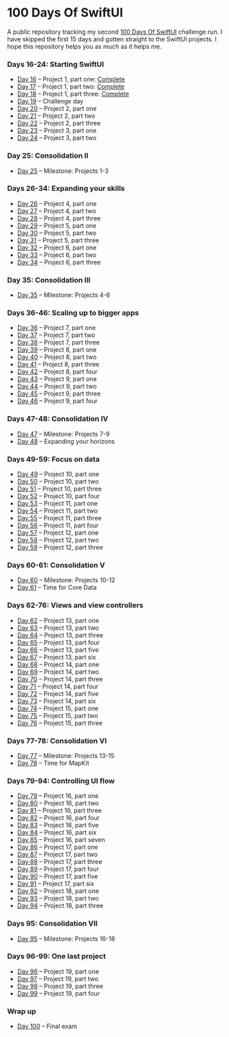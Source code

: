 # 100 Days Of SwiftUI

A public repository tracking my second [100 Days Of SwiftUI][100-days]
challenge run. I have skipped the first 15 days and gotten straight to the SwiftUI
projects. I hope this repository helps you as much as it helps me.

### Days 16-24: Starting SwiftUI

* [Day 16][day-016] – Project 1, part one:			[Complete][day-016-tag]
* [Day 17][day-017] – Project 1, part two:			[Complete][day-017-tag]
* [Day 18][day-018] – Project 1, part three:		[Complete][day-018-tag]
* [Day 19][day-019] – Challenge day
* [Day 20][day-020] – Project 2, part one
* [Day 21][day-021] – Project 2, part two
* [Day 22][day-022] – Project 2, part three
* [Day 23][day-023] – Project 3, part one
* [Day 24][day-024] – Project 3, part two

### Day 25: Consolidation II

* [Day 25][day-025] – Milestone: Projects 1-3

### Days 26-34: Expanding your skills

* [Day 26][day-026] – Project 4, part one
* [Day 27][day-027] – Project 4, part two
* [Day 28][day-028] – Project 4, part three
* [Day 29][day-029] – Project 5, part one
* [Day 30][day-030] – Project 5, part two
* [Day 31][day-031] – Project 5, part three
* [Day 32][day-032] – Project 6, part one
* [Day 33][day-033] – Project 6, part two
* [Day 34][day-034] – Project 6, part three

### Day 35: Consolidation III

* [Day 35][day-035] – Milestone: Projects 4-6

### Days 36-46: Scaling up to bigger apps

* [Day 36][day-036] – Project 7, part one
* [Day 37][day-037] – Project 7, part two
* [Day 38][day-038] – Project 7, part three
* [Day 39][day-039] – Project 8, part one
* [Day 40][day-040] – Project 8, part two
* [Day 41][day-041] – Project 8, part three
* [Day 42][day-042] – Project 8, part four
* [Day 43][day-043] – Project 9, part one
* [Day 44][day-044] – Project 9, part two
* [Day 45][day-045] – Project 9, part three
* [Day 46][day-046] – Project 9, part four

### Days 47-48: Consolidation IV

* [Day 47][day-047] – Milestone: Projects 7-9
* [Day 48][day-048] – Expanding your horizons

### Days 49-59: Focus on data

* [Day 49][day-049] – Project 10, part one
* [Day 50][day-050] – Project 10, part two
* [Day 51][day-051] – Project 10, part three
* [Day 52][day-052] – Project 10, part four
* [Day 53][day-053] – Project 11, part one
* [Day 54][day-054] – Project 11, part two
* [Day 55][day-055] – Project 11, part three
* [Day 56][day-056] – Project 11, part four
* [Day 57][day-057] – Project 12, part one
* [Day 58][day-058] – Project 12, part two
* [Day 59][day-059] – Project 12, part three

### Days 60-61: Consolidation V

* [Day 60][day-060] – Milestone: Projects 10-12
* [Day 61][day-061] – Time for Core Data

### Days 62-76: Views and view controllers

* [Day 62][day-062] – Project 13, part one
* [Day 63][day-063] – Project 13, part two
* [Day 64][day-064] – Project 13, part three
* [Day 65][day-065] – Project 13, part four
* [Day 66][day-066] – Project 13, part five
* [Day 67][day-067] – Project 13, part six
* [Day 68][day-068] – Project 14, part one
* [Day 69][day-069] – Project 14, part two
* [Day 70][day-070] – Project 14, part three
* [Day 71][day-071] – Project 14, part four
* [Day 72][day-072] – Project 14, part five
* [Day 73][day-073] – Project 14, part six
* [Day 74][day-074] – Project 15, part one
* [Day 75][day-075] – Project 15, part two
* [Day 76][day-076] – Project 15, part three

### Days 77-78: Consolidation VI

* [Day 77][day-077] – Milestone: Projects 13-15
* [Day 78][day-078] – Time for MapKit

### Days 79-94: Controlling UI flow

* [Day 79][day-079] – Project 16, part one
* [Day 80][day-080] – Project 16, part two
* [Day 81][day-081] – Project 16, part three
* [Day 82][day-082] – Project 16, part four
* [Day 83][day-083] – Project 16, part five
* [Day 84][day-084] – Project 16, part six
* [Day 85][day-085] – Project 16, part seven
* [Day 86][day-086] – Project 17, part one
* [Day 87][day-087] – Project 17, part two
* [Day 88][day-088] – Project 17, part three
* [Day 89][day-089] – Project 17, part four
* [Day 90][day-090] – Project 17, part five
* [Day 91][day-091] – Project 17, part six
* [Day 92][day-092] – Project 18, part one
* [Day 93][day-093] – Project 18, part two
* [Day 94][day-094] – Project 18, part three

### Days 95: Consolidation VII

* [Day 95][day-095] – Milestone: Projects 16-18

### Days 96-99: One last project

* [Day 96][day-096] – Project 19, part one
* [Day 97][day-097] – Project 19, part two
* [Day 98][day-098] – Project 19, part three
* [Day 99][day-099] – Project 19, part four

### Wrap up

* [Day 100][day-100] – Final exam

[//]: # (Links)

[100-days]: https://www.hackingwithswift.com/100/swiftui/
[day-016]: https://www.hackingwithswift.com/100/swiftui/16 (100 Days Of SwiftUI - Day 16 - Hacking With Swift)
[day-017]: https://www.hackingwithswift.com/100/swiftui/17 (100 Days Of SwiftUI - Day 17 - Hacking With Swift)
[day-018]: https://www.hackingwithswift.com/100/swiftui/18 (100 Days Of SwiftUI - Day 18 - Hacking With Swift)
[day-019]: https://www.hackingwithswift.com/100/swiftui/19 (100 Days Of SwiftUI - Day 19 - Hacking With Swift)
[day-020]: https://www.hackingwithswift.com/100/swiftui/20 (100 Days Of SwiftUI - Day 20 - Hacking With Swift)
[day-021]: https://www.hackingwithswift.com/100/swiftui/21 (100 Days Of SwiftUI - Day 21 - Hacking With Swift)
[day-022]: https://www.hackingwithswift.com/100/swiftui/22 (100 Days Of SwiftUI - Day 22 - Hacking With Swift)
[day-023]: https://www.hackingwithswift.com/100/swiftui/23 (100 Days Of SwiftUI - Day 23 - Hacking With Swift)
[day-024]: https://www.hackingwithswift.com/100/swiftui/24 (100 Days Of SwiftUI - Day 24 - Hacking With Swift)
[day-025]: https://www.hackingwithswift.com/100/swiftui/25 (100 Days Of SwiftUI - Day 25 - Hacking With Swift)
[day-026]: https://www.hackingwithswift.com/100/swiftui/26 (100 Days Of SwiftUI - Day 26 - Hacking With Swift)
[day-027]: https://www.hackingwithswift.com/100/swiftui/27 (100 Days Of SwiftUI - Day 27 - Hacking With Swift)
[day-028]: https://www.hackingwithswift.com/100/swiftui/28 (100 Days Of SwiftUI - Day 28 - Hacking With Swift)
[day-029]: https://www.hackingwithswift.com/100/swiftui/29 (100 Days Of SwiftUI - Day 29 - Hacking With Swift)
[day-030]: https://www.hackingwithswift.com/100/swiftui/30 (100 Days Of SwiftUI - Day 30 - Hacking With Swift)
[day-031]: https://www.hackingwithswift.com/100/swiftui/31 (100 Days Of SwiftUI - Day 31 - Hacking With Swift)
[day-032]: https://www.hackingwithswift.com/100/swiftui/32 (100 Days Of SwiftUI - Day 32 - Hacking With Swift)
[day-033]: https://www.hackingwithswift.com/100/swiftui/33 (100 Days Of SwiftUI - Day 33 - Hacking With Swift)
[day-034]: https://www.hackingwithswift.com/100/swiftui/34 (100 Days Of SwiftUI - Day 34 - Hacking With Swift)
[day-035]: https://www.hackingwithswift.com/100/swiftui/35 (100 Days Of SwiftUI - Day 35 - Hacking With Swift)
[day-036]: https://www.hackingwithswift.com/100/swiftui/36 (100 Days Of SwiftUI - Day 36 - Hacking With Swift)
[day-037]: https://www.hackingwithswift.com/100/swiftui/37 (100 Days Of SwiftUI - Day 37 - Hacking With Swift)
[day-038]: https://www.hackingwithswift.com/100/swiftui/38 (100 Days Of SwiftUI - Day 38 - Hacking With Swift)
[day-039]: https://www.hackingwithswift.com/100/swiftui/39 (100 Days Of SwiftUI - Day 39 - Hacking With Swift)
[day-040]: https://www.hackingwithswift.com/100/swiftui/40 (100 Days Of SwiftUI - Day 40 - Hacking With Swift)
[day-041]: https://www.hackingwithswift.com/100/swiftui/41 (100 Days Of SwiftUI - Day 41 - Hacking With Swift)
[day-042]: https://www.hackingwithswift.com/100/swiftui/42 (100 Days Of SwiftUI - Day 42 - Hacking With Swift)
[day-043]: https://www.hackingwithswift.com/100/swiftui/43 (100 Days Of SwiftUI - Day 43 - Hacking With Swift)
[day-044]: https://www.hackingwithswift.com/100/swiftui/44 (100 Days Of SwiftUI - Day 44 - Hacking With Swift)
[day-045]: https://www.hackingwithswift.com/100/swiftui/45 (100 Days Of SwiftUI - Day 45 - Hacking With Swift)
[day-046]: https://www.hackingwithswift.com/100/swiftui/46 (100 Days Of SwiftUI - Day 46 - Hacking With Swift)
[day-047]: https://www.hackingwithswift.com/100/swiftui/47 (100 Days Of SwiftUI - Day 47 - Hacking With Swift)
[day-048]: https://www.hackingwithswift.com/100/swiftui/48 (100 Days Of SwiftUI - Day 48 - Hacking With Swift)
[day-049]: https://www.hackingwithswift.com/100/swiftui/49 (100 Days Of SwiftUI - Day 49 - Hacking With Swift)
[day-050]: https://www.hackingwithswift.com/100/swiftui/50 (100 Days Of SwiftUI - Day 50 - Hacking With Swift)
[day-051]: https://www.hackingwithswift.com/100/swiftui/51 (100 Days Of SwiftUI - Day 51 - Hacking With Swift)
[day-052]: https://www.hackingwithswift.com/100/swiftui/52 (100 Days Of SwiftUI - Day 52 - Hacking With Swift)
[day-053]: https://www.hackingwithswift.com/100/swiftui/53 (100 Days Of SwiftUI - Day 53 - Hacking With Swift)
[day-054]: https://www.hackingwithswift.com/100/swiftui/54 (100 Days Of SwiftUI - Day 54 - Hacking With Swift)
[day-055]: https://www.hackingwithswift.com/100/swiftui/55 (100 Days Of SwiftUI - Day 55 - Hacking With Swift)
[day-056]: https://www.hackingwithswift.com/100/swiftui/56 (100 Days Of SwiftUI - Day 56 - Hacking With Swift)
[day-057]: https://www.hackingwithswift.com/100/swiftui/57 (100 Days Of SwiftUI - Day 57 - Hacking With Swift)
[day-058]: https://www.hackingwithswift.com/100/swiftui/58 (100 Days Of SwiftUI - Day 58 - Hacking With Swift)
[day-059]: https://www.hackingwithswift.com/100/swiftui/59 (100 Days Of SwiftUI - Day 59 - Hacking With Swift)
[day-060]: https://www.hackingwithswift.com/100/swiftui/60 (100 Days Of SwiftUI - Day 60 - Hacking With Swift)
[day-061]: https://www.hackingwithswift.com/100/swiftui/61 (100 Days Of SwiftUI - Day 61 - Hacking With Swift)
[day-062]: https://www.hackingwithswift.com/100/swiftui/62 (100 Days Of SwiftUI - Day 62 - Hacking With Swift)
[day-063]: https://www.hackingwithswift.com/100/swiftui/63 (100 Days Of SwiftUI - Day 63 - Hacking With Swift)
[day-064]: https://www.hackingwithswift.com/100/swiftui/64 (100 Days Of SwiftUI - Day 64 - Hacking With Swift)
[day-065]: https://www.hackingwithswift.com/100/swiftui/65 (100 Days Of SwiftUI - Day 65 - Hacking With Swift)
[day-066]: https://www.hackingwithswift.com/100/swiftui/66 (100 Days Of SwiftUI - Day 66 - Hacking With Swift)
[day-067]: https://www.hackingwithswift.com/100/swiftui/67 (100 Days Of SwiftUI - Day 67 - Hacking With Swift)
[day-068]: https://www.hackingwithswift.com/100/swiftui/68 (100 Days Of SwiftUI - Day 68 - Hacking With Swift)
[day-069]: https://www.hackingwithswift.com/100/swiftui/69 (100 Days Of SwiftUI - Day 69 - Hacking With Swift)
[day-070]: https://www.hackingwithswift.com/100/swiftui/70 (100 Days Of SwiftUI - Day 70 - Hacking With Swift)
[day-071]: https://www.hackingwithswift.com/100/swiftui/71 (100 Days Of SwiftUI - Day 71 - Hacking With Swift)
[day-072]: https://www.hackingwithswift.com/100/swiftui/72 (100 Days Of SwiftUI - Day 72 - Hacking With Swift)
[day-073]: https://www.hackingwithswift.com/100/swiftui/73 (100 Days Of SwiftUI - Day 73 - Hacking With Swift)
[day-074]: https://www.hackingwithswift.com/100/swiftui/74 (100 Days Of SwiftUI - Day 74 - Hacking With Swift)
[day-075]: https://www.hackingwithswift.com/100/swiftui/75 (100 Days Of SwiftUI - Day 75 - Hacking With Swift)
[day-076]: https://www.hackingwithswift.com/100/swiftui/76 (100 Days Of SwiftUI - Day 76 - Hacking With Swift)
[day-077]: https://www.hackingwithswift.com/100/swiftui/77 (100 Days Of SwiftUI - Day 77 - Hacking With Swift)
[day-078]: https://www.hackingwithswift.com/100/swiftui/78 (100 Days Of SwiftUI - Day 78 - Hacking With Swift)
[day-079]: https://www.hackingwithswift.com/100/swiftui/79 (100 Days Of SwiftUI - Day 79 - Hacking With Swift)
[day-080]: https://www.hackingwithswift.com/100/swiftui/80 (100 Days Of SwiftUI - Day 80 - Hacking With Swift)
[day-081]: https://www.hackingwithswift.com/100/swiftui/81 (100 Days Of SwiftUI - Day 81 - Hacking With Swift)
[day-082]: https://www.hackingwithswift.com/100/swiftui/82 (100 Days Of SwiftUI - Day 82 - Hacking With Swift)
[day-083]: https://www.hackingwithswift.com/100/swiftui/83 (100 Days Of SwiftUI - Day 83 - Hacking With Swift)
[day-084]: https://www.hackingwithswift.com/100/swiftui/84 (100 Days Of SwiftUI - Day 84 - Hacking With Swift)
[day-085]: https://www.hackingwithswift.com/100/swiftui/85 (100 Days Of SwiftUI - Day 85 - Hacking With Swift)
[day-086]: https://www.hackingwithswift.com/100/swiftui/86 (100 Days Of SwiftUI - Day 86 - Hacking With Swift)
[day-087]: https://www.hackingwithswift.com/100/swiftui/87 (100 Days Of SwiftUI - Day 87 - Hacking With Swift)
[day-088]: https://www.hackingwithswift.com/100/swiftui/88 (100 Days Of SwiftUI - Day 88 - Hacking With Swift)
[day-089]: https://www.hackingwithswift.com/100/swiftui/89 (100 Days Of SwiftUI - Day 89 - Hacking With Swift)
[day-090]: https://www.hackingwithswift.com/100/swiftui/90 (100 Days Of SwiftUI - Day 90 - Hacking With Swift)
[day-091]: https://www.hackingwithswift.com/100/swiftui/91 (100 Days Of SwiftUI - Day 91 - Hacking With Swift)
[day-092]: https://www.hackingwithswift.com/100/swiftui/92 (100 Days Of SwiftUI - Day 92 - Hacking With Swift)
[day-093]: https://www.hackingwithswift.com/100/swiftui/93 (100 Days Of SwiftUI - Day 93 - Hacking With Swift)
[day-094]: https://www.hackingwithswift.com/100/swiftui/94 (100 Days Of SwiftUI - Day 94 - Hacking With Swift)
[day-095]: https://www.hackingwithswift.com/100/swiftui/95 (100 Days Of SwiftUI - Day 95 - Hacking With Swift)
[day-096]: https://www.hackingwithswift.com/100/swiftui/96 (100 Days Of SwiftUI - Day 96 - Hacking With Swift)
[day-097]: https://www.hackingwithswift.com/100/swiftui/97 (100 Days Of SwiftUI - Day 97 - Hacking With Swift)
[day-098]: https://www.hackingwithswift.com/100/swiftui/98 (100 Days Of SwiftUI - Day 98 - Hacking With Swift)
[day-099]: https://www.hackingwithswift.com/100/swiftui/99 (100 Days Of SwiftUI - Day 99 - Hacking With Swift)
[day-100]: https://www.hackingwithswift.com/100/swiftui/100 (100 Days Of SwiftUI - Day 100 - Hacking With Swift)

[//]: # (GitHub)

[day-016-tag]: https://github.com/p16r/100DaysOfSwiftUI/releases/tag/day16 (Release day16 · p16r/100DaysOfSwiftUI)
[day-017-tag]: https://github.com/p16r/100DaysOfSwiftUI/releases/tag/day17 (Release day17 · p16r/100DaysOfSwiftUI)
[day-018-tag]: https://github.com/p16r/100DaysOfSwiftUI/releases/tag/day18 (Release day18 · p16r/100DaysOfSwiftUI)
[day-019-tag]: https://github.com/p16r/100DaysOfSwiftUI/releases/tag/day19 (Release day19 · p16r/100DaysOfSwiftUI)
[day-020-tag]: https://github.com/p16r/100DaysOfSwiftUI/releases/tag/day20 (Release day20 · p16r/100DaysOfSwiftUI)
[day-021-tag]: https://github.com/p16r/100DaysOfSwiftUI/releases/tag/day21 (Release day21 · p16r/100DaysOfSwiftUI)
[day-022-tag]: https://github.com/p16r/100DaysOfSwiftUI/releases/tag/day22 (Release day22 · p16r/100DaysOfSwiftUI)
[day-023-tag]: https://github.com/p16r/100DaysOfSwiftUI/releases/tag/day23 (Release day23 · p16r/100DaysOfSwiftUI)
[day-024-tag]: https://github.com/p16r/100DaysOfSwiftUI/releases/tag/day24 (Release day24 · p16r/100DaysOfSwiftUI)
[day-025-tag]: https://github.com/p16r/100DaysOfSwiftUI/releases/tag/day25 (Release day25 · p16r/100DaysOfSwiftUI)
[day-026-tag]: https://github.com/p16r/100DaysOfSwiftUI/releases/tag/day26 (Release day26 · p16r/100DaysOfSwiftUI)
[day-027-tag]: https://github.com/p16r/100DaysOfSwiftUI/releases/tag/day27 (Release day27 · p16r/100DaysOfSwiftUI)
[day-028-tag]: https://github.com/p16r/100DaysOfSwiftUI/releases/tag/day28 (Release day28 · p16r/100DaysOfSwiftUI)
[day-029-tag]: https://github.com/p16r/100DaysOfSwiftUI/releases/tag/day29 (Release day29 · p16r/100DaysOfSwiftUI)
[day-030-tag]: https://github.com/p16r/100DaysOfSwiftUI/releases/tag/day30 (Release day30 · p16r/100DaysOfSwiftUI)
[day-031-tag]: https://github.com/p16r/100DaysOfSwiftUI/releases/tag/day31 (Release day31 · p16r/100DaysOfSwiftUI)
[day-032-tag]: https://github.com/p16r/100DaysOfSwiftUI/releases/tag/day32 (Release day32 · p16r/100DaysOfSwiftUI)
[day-033-tag]: https://github.com/p16r/100DaysOfSwiftUI/releases/tag/day33 (Release day33 · p16r/100DaysOfSwiftUI)
[day-034-tag]: https://github.com/p16r/100DaysOfSwiftUI/releases/tag/day34 (Release day34 · p16r/100DaysOfSwiftUI)
[day-035-tag]: https://github.com/p16r/100DaysOfSwiftUI/releases/tag/day35 (Release day35 · p16r/100DaysOfSwiftUI)
[day-036-tag]: https://github.com/p16r/100DaysOfSwiftUI/releases/tag/day36 (Release day36 · p16r/100DaysOfSwiftUI)
[day-037-tag]: https://github.com/p16r/100DaysOfSwiftUI/releases/tag/day37 (Release day37 · p16r/100DaysOfSwiftUI)
[day-038-tag]: https://github.com/p16r/100DaysOfSwiftUI/releases/tag/day38 (Release day38 · p16r/100DaysOfSwiftUI)
[day-039-tag]: https://github.com/p16r/100DaysOfSwiftUI/releases/tag/day39 (Release day39 · p16r/100DaysOfSwiftUI)
[day-040-tag]: https://github.com/p16r/100DaysOfSwiftUI/releases/tag/day40 (Release day40 · p16r/100DaysOfSwiftUI)
[day-041-tag]: https://github.com/p16r/100DaysOfSwiftUI/releases/tag/day41 (Release day41 · p16r/100DaysOfSwiftUI)
[day-042-tag]: https://github.com/p16r/100DaysOfSwiftUI/releases/tag/day42 (Release day42 · p16r/100DaysOfSwiftUI)
[day-043-tag]: https://github.com/p16r/100DaysOfSwiftUI/releases/tag/day43 (Release day43 · p16r/100DaysOfSwiftUI)
[day-044-tag]: https://github.com/p16r/100DaysOfSwiftUI/releases/tag/day44 (Release day44 · p16r/100DaysOfSwiftUI)
[day-045-tag]: https://github.com/p16r/100DaysOfSwiftUI/releases/tag/day45 (Release day45 · p16r/100DaysOfSwiftUI)
[day-046-tag]: https://github.com/p16r/100DaysOfSwiftUI/releases/tag/day46 (Release day46 · p16r/100DaysOfSwiftUI)
[day-047-tag]: https://github.com/p16r/100DaysOfSwiftUI/releases/tag/day47 (Release day47 · p16r/100DaysOfSwiftUI)
[day-048-tag]: https://github.com/p16r/100DaysOfSwiftUI/releases/tag/day48 (Release day48 · p16r/100DaysOfSwiftUI)
[day-049-tag]: https://github.com/p16r/100DaysOfSwiftUI/releases/tag/day49 (Release day49 · p16r/100DaysOfSwiftUI)
[day-050-tag]: https://github.com/p16r/100DaysOfSwiftUI/releases/tag/day50 (Release day50 · p16r/100DaysOfSwiftUI)
[day-051-tag]: https://github.com/p16r/100DaysOfSwiftUI/releases/tag/day51 (Release day51 · p16r/100DaysOfSwiftUI)
[day-052-tag]: https://github.com/p16r/100DaysOfSwiftUI/releases/tag/day52 (Release day52 · p16r/100DaysOfSwiftUI)
[day-053-tag]: https://github.com/p16r/100DaysOfSwiftUI/releases/tag/day53 (Release day53 · p16r/100DaysOfSwiftUI)
[day-054-tag]: https://github.com/p16r/100DaysOfSwiftUI/releases/tag/day54 (Release day54 · p16r/100DaysOfSwiftUI)
[day-055-tag]: https://github.com/p16r/100DaysOfSwiftUI/releases/tag/day55 (Release day55 · p16r/100DaysOfSwiftUI)
[day-056-tag]: https://github.com/p16r/100DaysOfSwiftUI/releases/tag/day56 (Release day56 · p16r/100DaysOfSwiftUI)
[day-057-tag]: https://github.com/p16r/100DaysOfSwiftUI/releases/tag/day57 (Release day57 · p16r/100DaysOfSwiftUI)
[day-058-tag]: https://github.com/p16r/100DaysOfSwiftUI/releases/tag/day58 (Release day58 · p16r/100DaysOfSwiftUI)
[day-059-tag]: https://github.com/p16r/100DaysOfSwiftUI/releases/tag/day59 (Release day59 · p16r/100DaysOfSwiftUI)
[day-060-tag]: https://github.com/p16r/100DaysOfSwiftUI/releases/tag/day60 (Release day60 · p16r/100DaysOfSwiftUI)
[day-061-tag]: https://github.com/p16r/100DaysOfSwiftUI/releases/tag/day61 (Release day61 · p16r/100DaysOfSwiftUI)
[day-062-tag]: https://github.com/p16r/100DaysOfSwiftUI/releases/tag/day62 (Release day62 · p16r/100DaysOfSwiftUI)
[day-063-tag]: https://github.com/p16r/100DaysOfSwiftUI/releases/tag/day63 (Release day63 · p16r/100DaysOfSwiftUI)
[day-064-tag]: https://github.com/p16r/100DaysOfSwiftUI/releases/tag/day64 (Release day64 · p16r/100DaysOfSwiftUI)
[day-065-tag]: https://github.com/p16r/100DaysOfSwiftUI/releases/tag/day65 (Release day65 · p16r/100DaysOfSwiftUI)
[day-066-tag]: https://github.com/p16r/100DaysOfSwiftUI/releases/tag/day66 (Release day66 · p16r/100DaysOfSwiftUI)
[day-067-tag]: https://github.com/p16r/100DaysOfSwiftUI/releases/tag/day67 (Release day67 · p16r/100DaysOfSwiftUI)
[day-068-tag]: https://github.com/p16r/100DaysOfSwiftUI/releases/tag/day68 (Release day68 · p16r/100DaysOfSwiftUI)
[day-069-tag]: https://github.com/p16r/100DaysOfSwiftUI/releases/tag/day69 (Release day69 · p16r/100DaysOfSwiftUI)
[day-070-tag]: https://github.com/p16r/100DaysOfSwiftUI/releases/tag/day70 (Release day70 · p16r/100DaysOfSwiftUI)
[day-071-tag]: https://github.com/p16r/100DaysOfSwiftUI/releases/tag/day71 (Release day71 · p16r/100DaysOfSwiftUI)
[day-072-tag]: https://github.com/p16r/100DaysOfSwiftUI/releases/tag/day72 (Release day72 · p16r/100DaysOfSwiftUI)
[day-073-tag]: https://github.com/p16r/100DaysOfSwiftUI/releases/tag/day73 (Release day73 · p16r/100DaysOfSwiftUI)
[day-074-tag]: https://github.com/p16r/100DaysOfSwiftUI/releases/tag/day74 (Release day74 · p16r/100DaysOfSwiftUI)
[day-075-tag]: https://github.com/p16r/100DaysOfSwiftUI/releases/tag/day75 (Release day75 · p16r/100DaysOfSwiftUI)
[day-076-tag]: https://github.com/p16r/100DaysOfSwiftUI/releases/tag/day76 (Release day76 · p16r/100DaysOfSwiftUI)
[day-077-tag]: https://github.com/p16r/100DaysOfSwiftUI/releases/tag/day77 (Release day77 · p16r/100DaysOfSwiftUI)
[day-078-tag]: https://github.com/p16r/100DaysOfSwiftUI/releases/tag/day78 (Release day78 · p16r/100DaysOfSwiftUI)
[day-079-tag]: https://github.com/p16r/100DaysOfSwiftUI/releases/tag/day79 (Release day79 · p16r/100DaysOfSwiftUI)
[day-080-tag]: https://github.com/p16r/100DaysOfSwiftUI/releases/tag/day80 (Release day80 · p16r/100DaysOfSwiftUI)
[day-081-tag]: https://github.com/p16r/100DaysOfSwiftUI/releases/tag/day81 (Release day81 · p16r/100DaysOfSwiftUI)
[day-082-tag]: https://github.com/p16r/100DaysOfSwiftUI/releases/tag/day82 (Release day82 · p16r/100DaysOfSwiftUI)
[day-083-tag]: https://github.com/p16r/100DaysOfSwiftUI/releases/tag/day83 (Release day83 · p16r/100DaysOfSwiftUI)
[day-084-tag]: https://github.com/p16r/100DaysOfSwiftUI/releases/tag/day84 (Release day84 · p16r/100DaysOfSwiftUI)
[day-085-tag]: https://github.com/p16r/100DaysOfSwiftUI/releases/tag/day85 (Release day85 · p16r/100DaysOfSwiftUI)
[day-086-tag]: https://github.com/p16r/100DaysOfSwiftUI/releases/tag/day86 (Release day86 · p16r/100DaysOfSwiftUI)
[day-087-tag]: https://github.com/p16r/100DaysOfSwiftUI/releases/tag/day87 (Release day87 · p16r/100DaysOfSwiftUI)
[day-088-tag]: https://github.com/p16r/100DaysOfSwiftUI/releases/tag/day88 (Release day88 · p16r/100DaysOfSwiftUI)
[day-089-tag]: https://github.com/p16r/100DaysOfSwiftUI/releases/tag/day89 (Release day89 · p16r/100DaysOfSwiftUI)
[day-090-tag]: https://github.com/p16r/100DaysOfSwiftUI/releases/tag/day90 (Release day90 · p16r/100DaysOfSwiftUI)
[day-091-tag]: https://github.com/p16r/100DaysOfSwiftUI/releases/tag/day91 (Release day91 · p16r/100DaysOfSwiftUI)
[day-092-tag]: https://github.com/p16r/100DaysOfSwiftUI/releases/tag/day92 (Release day92 · p16r/100DaysOfSwiftUI)
[day-093-tag]: https://github.com/p16r/100DaysOfSwiftUI/releases/tag/day93 (Release day93 · p16r/100DaysOfSwiftUI)
[day-094-tag]: https://github.com/p16r/100DaysOfSwiftUI/releases/tag/day94 (Release day94 · p16r/100DaysOfSwiftUI)
[day-095-tag]: https://github.com/p16r/100DaysOfSwiftUI/releases/tag/day95 (Release day95 · p16r/100DaysOfSwiftUI)
[day-096-tag]: https://github.com/p16r/100DaysOfSwiftUI/releases/tag/day96 (Release day96 · p16r/100DaysOfSwiftUI)
[day-097-tag]: https://github.com/p16r/100DaysOfSwiftUI/releases/tag/day97 (Release day97 · p16r/100DaysOfSwiftUI)
[day-098-tag]: https://github.com/p16r/100DaysOfSwiftUI/releases/tag/day98 (Release day98 · p16r/100DaysOfSwiftUI)
[day-099-tag]: https://github.com/p16r/100DaysOfSwiftUI/releases/tag/day99 (Release day99 · p16r/100DaysOfSwiftUI)
[day-100-tag]: https://github.com/p16r/100DaysOfSwiftUI/releases/tag/day100 (Release day100 · p16r/100DaysOfSwiftUI)
